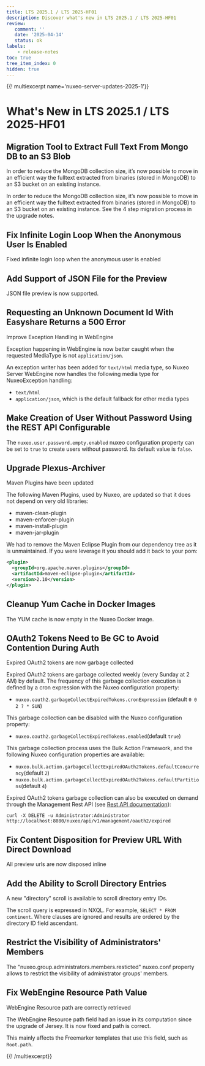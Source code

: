 ```yaml
---
title: LTS 2025.1 / LTS 2025-HF01
description: Discover what's new in LTS 2025.1 / LTS 2025-HF01
review:
   comment: ''
   date: '2025-04-14'
   status: ok
labels:
    - release-notes
toc: true
tree_item_index: 0
hidden: true
---
```


{{! multiexcerpt name='nuxeo-server-updates-2025-1'}}
# What's New in LTS 2025.1 / LTS 2025-HF01

## Migration Tool to Extract Full Text From Mongo DB to an S3 Blob

In order to reduce the MongoDB collection size, it’s now possible to move in an efficient way the fulltext extracted from binaries (stored in MongoDB) to an S3 bucket on an existing instance.

In order to reduce the MongoDB collection size, it’s now possible to move in an efficient way the fulltext extracted from binaries (stored in MongoDB) to an S3 bucket on an existing instance. See the 4 step migration process in the upgrade notes.

## Fix Infinite Login Loop When the Anonymous User Is Enabled

Fixed infinite login loop when the anonymous user is enabled

## Add Support of JSON File for the Preview

JSON file preview is now supported.

## Requesting an Unknown Document Id With Easyshare Returns a 500 Error

Improve Exception Handling in WebEngine

Exception happening in WebEngine is now better caught when the requested MediaType is not `application/json`.

An exception writer has been added for `text/html` media type, so Nuxeo Server WebEngine now handles the following media type for NuxeoException handling:

- `text/html`
- `application/json`, which is the default fallback for other media types

## Make Creation of User Without Password Using the REST API Configurable

The `nuxeo.user.password.empty.enabled` nuxeo configuration property can be set to `true` to create users without password. Its default value is `false`**.**

## Upgrade Plexus-Archiver

Maven Plugins have been updated

The following Maven Plugins, used by Nuxeo,  are updated so that it does not depend on very old libraries:

- maven-clean-plugin
- maven-enforcer-plugin
- maven-install-plugin
- maven-jar-plugin

We had to remove the Maven Eclipse Plugin from our dependency tree as it is unmaintained. If you were leverage it you should add it back to your pom:

```xml
<plugin>
  <groupId>org.apache.maven.plugins</groupId>
  <artifactId>maven-eclipse-plugin</artifactId>
  <version>2.10</version>
</plugin>
```

## Cleanup  Yum Cache in Docker Images

The YUM cache is now empty in the Nuxeo Docker image.

## OAuth2 Tokens Need to Be GC to Avoid Contention During Auth

Expired OAuth2 tokens are now garbage collected

Expired OAuth2 tokens are garbage collected weekly (every Sunday at 2 AM) by default. The frequency of this garbage collection execution is defined by a cron expression with the Nuxeo configuration property:

- `nuxeo.oauth2.garbageCollectExpiredTokens.cronExpression` (default `0 0 2 ? * SUN`)

This garbage collection can be disabled with the Nuxeo configuration property:

- `nuxeo.oauth2.garbageCollectExpiredTokens.enabled`(default `true`)

This garbage collection process uses the Bulk Action Framework, and the following Nuxeo configuration properties are available:

- `nuxeo.bulk.action.garbageCollectExpiredOAuth2Tokens.defaultConcurrency`(default `2`)
- `nuxeo.bulk.action.garbageCollectExpiredOAuth2Tokens.defaultPartitions`(default `4`)

Expired OAuth2 tokens garbage collection can also be executed on demand through the Management Rest API (see [Rest API documentation](https://doc.nuxeo.com/rest-api/1/oauth2-endpoint/)):

```
curl -X DELETE -u Administrator:Administrator http://localhost:8080/nuxeo/api/v1/management/oauth2/expired
```

## Fix Content Disposition for Preview URL With Direct Download

All preview urls are now disposed inline

## Add the Ability to Scroll Directory Entries

A new "directory" scroll is available to scroll directory entry IDs.

The scroll query is expressed in NXQL. For example, `SELECT * FROM continent`. Where clauses are ignored and results are ordered by the directory ID field ascendant.

## Restrict the Visibility of Administrators' Members

The "nuxeo.group.administrators.members.resticted" nuxeo.conf property allows to restrict the visibility of administrator groups' members.

## Fix WebEngine Resource Path Value

WebEngine Resource path are correctly retrieved

The WebEngine Resource path field had an issue in its computation since the upgrade of Jersey. It is now fixed and path is correct.

This mainly affects the Freemarker templates that use this field, such as `Root.path`.


{{! /multiexcerpt}}
